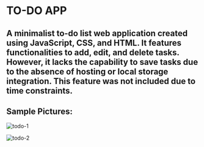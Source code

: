 # TO-DO APP


## A minimalist to-do list web application created using JavaScript, CSS, and HTML. It features functionalities to add, edit, and delete tasks. However, it lacks the capability to save tasks due to the absence of hosting or local storage integration. This feature was not included due to time constraints. 

## Sample Pictures:

![todo-1](https://github.com/Nightylol911/MyTodo/assets/111238425/0d9e229f-a320-4f11-a2b5-aa7353310ad6)

![todo-2](https://github.com/Nightylol911/MyTodo/assets/111238425/206ce26a-cf91-4ea5-8cbb-2becdd7edaf7)
